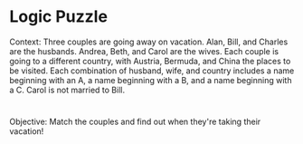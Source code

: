 # Logic Puzzle
Context: Three couples are going away on vacation. Alan, Bill, and Charles are the husbands. Andrea, Beth, and Carol are the wives. Each couple is going to a different country, with Austria, Bermuda, and China the places to be visited. Each combination of husband, wife, and country includes a name beginning with an A, a name beginning with a B, and a name beginning with a C. Carol is not married to Bill.
#
Objective: Match the couples and find out when they're taking their vacation!
